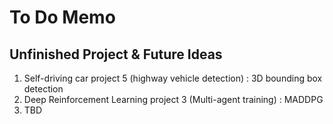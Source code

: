 # To Do Memo
## Unfinished Project & Future Ideas

1. Self-driving car project 5 (highway vehicle detection) : 3D bounding box detection
2. Deep Reinforcement Learning project 3 (Multi-agent training) : MADDPG
3. TBD
